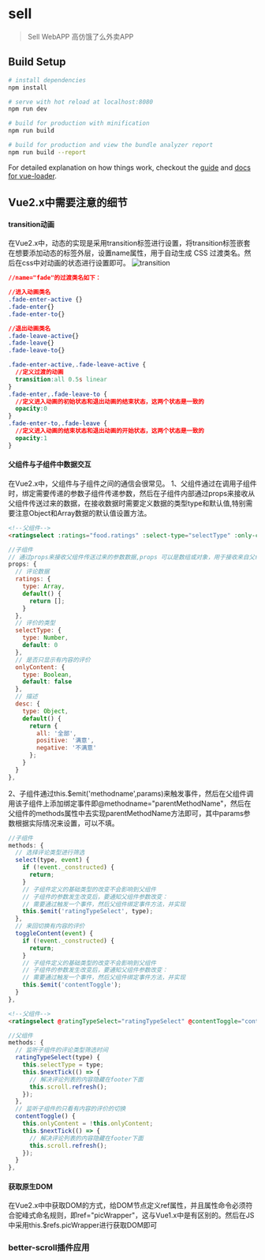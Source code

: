 # sell

> Sell WebAPP 高仿饿了么外卖APP

## Build Setup

``` bash
# install dependencies
npm install

# serve with hot reload at localhost:8080
npm run dev

# build for production with minification
npm run build

# build for production and view the bundle analyzer report
npm run build --report
```

For detailed explanation on how things work, checkout the [guide](http://vuejs-templates.github.io/webpack/) and [docs for vue-loader](http://vuejs.github.io/vue-loader).

## Vue2.x中需要注意的细节
#### transition动画
在Vue2.x中，动态的实现是采用transition标签进行设置，将transition标签嵌套在想要添加动态的标签外层，设置name属性，用于自动生成 CSS 过渡类名。然后在css中对动画的状态进行设置即可。
![transition](https://cn.vuejs.org/images/transition.png)
``` css
//name="fade"的过渡类名如下：

//进入动画类名
.fade-enter-active {}
.fade-enter{}
.fade-enter-to{}

//退出动画类名
.fade-leave-active{}
.fade-leave{}
.fade-leave-to{}

.fade-enter-active,.fade-leave-active {
  //定义过渡的动画
  transition:all 0.5s linear
}
.fade-enter,.fade-leave-to {
  //定义进入动画的初始状态和退出动画的结束状态，这两个状态是一致的
  opacity:0
}
.fade-enter-to,.fade-leave {
  //定义进入动画的结束状态和退出动画的开始状态，这两个状态是一致的
  opacity:1
}

```

#### 父组件与子组件中数据交互
在Vue2.x中，父组件与子组件之间的通信会很常见。
1、父组件通过在调用子组件时，绑定需要传递的参数子组件传递参数，然后在子组件内部通过props来接收从父组件传送过来的数据，在接收数据时需要定义数据的类型type和默认值,特别需要注意Object和Array数据的默认值设置方法。
```html
<!--父组件-->
<ratingselect :ratings="food.ratings" :select-type="selectType" :only-content="onlyContent" :desc="desc"></ratingselect>
```
``` javascript
//子组件
// 通过props来接收父组件传送过来的参数数据,props 可以是数组或对象，用于接收来自父组件的数据
props: {
  // 评论数据
  ratings: {
    type: Array,
    default() {
      return [];
    }
  },
  // 评价的类型
  selectType: {
    type: Number,
    default: 0
  },
  // 是否只显示有内容的评价
  onlyContent: {
    type: Boolean,
    default: false
  },
  // 描述
  desc: {
    type: Object,
    default() {
      return {
        all: '全部',
        positive: '满意',
        negative: '不满意'
      };
    }
  }
},
```
2、子组件通过this.$emit('methodname',params)来触发事件，然后在父组件调用该子组件上添加绑定事件即@methodname="parentMethodName"，然后在父组件的methods属性中去实现parentMethodName方法即可，其中params参数根据实际情况来设置，可以不填。
```javascript
//子组件
methods: {
  // 选择评论类型进行筛选
  select(type, event) {
    if (!event._constructed) {
      return;
    }
    // 子组件定义的基础类型的改变不会影响到父组件
    // 子组件的参数发生改变后，要通知父组件参数改变：
    // 需要通过触发一个事件，然后父组件绑定事件方法，并实现
    this.$emit('ratingTypeSelect', type);
  },
  // 来回切换有内容的评价
  toggleContent(event) {
    if (!event._constructed) {
      return;
    }
    // 子组件定义的基础类型的改变不会影响到父组件
    // 子组件的参数发生改变后，要通知父组件参数改变：
    // 需要通过触发一个事件，然后父组件绑定事件方法，并实现
    this.$emit('contentToggle');
  }
},
```
```html
<!--父组件-->
<ratingselect @ratingTypeSelect="ratingTypeSelect" @contentToggle="contentToggle"></ratingselect>
```

```javascript
//父组件
methods: {
  // 监听子组件的评论类型筛选时间
  ratingTypeSelect(type) {
    this.selectType = type;
    this.$nextTick(() => {
      // 解决评论列表的内容隐藏在footer下面
      this.scroll.refresh();
    });
  },
  // 监听子组件的只看有内容的评价的切换
  contentToggle() {
    this.onlyContent = !this.onlyContent;
    this.$nextTick(() => {
      // 解决评论列表的内容隐藏在footer下面
      this.scroll.refresh();
    });
  }
},
```

#### 获取原生DOM

在Vue2.x中中获取DOM的方式，给DOM节点定义ref属性，并且属性命令必须符合驼峰式命名规则，即ref="picWrapper"，这与Vue1.x中是有区别的。然后在JS中采用this.$refs.picWrapper进行获取DOM即可


### better-scroll插件应用
``` javascript

```
